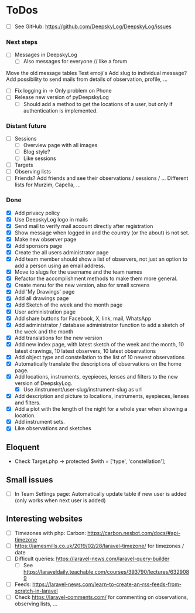 # ToDos

+ [ ] See GitHub: <https://github.com/DeepskyLog/DeepskyLog/issues>

### Next steps

+ [ ] Messages in DeepskyLog
    + [ ] Also messages for everyone // like a forum

Move the old message tables
Test emoji's
Add slug to individual message?
Add possibility to send mails from details of observation, profile, ...

+ [ ] Fix logging in -> Only problem on Phone
+ [ ] Release new version of pyDeepskyLog
    + [ ] Should add a method to get the locations of a user, but only if authentication is implemented.

### Distant future

+ [ ] Sessions
    + [ ] Overview page with all images
    + [ ] Blog style?
    + [ ] Like sessions
+ [ ] Targets
+ [ ] Observing lists
+ [ ] Friends? Add friends and see their observations / sessions / ... Different lists for Murzim, Capella, ...

### Done

+ [X] Add privacy policy
+ [X] Use DeepskyLog logo in mails
+ [X] Send mail to verify mail account directly after registration
+ [X] Show message when logged in and the country (or the about) is not set.
+ [X] Make new observer page
+ [X] Add sponsors page
+ [X] Create the all users administrator page
+ [X] Add team member should show a list of observers, not just an option to add a person using an email address.
+ [X] Move to slugs for the username and the team names
+ [X] Refactor the accomplishment methods to make them more general.
+ [X] Create menu for the new version, also for small screens
+ [X] Add 'My Drawings' page
+ [X] Add all drawings page
+ [X] Add Sketch of the week and the month page
+ [X] User administration page
+ [X] Add share buttons for Facebook, X, link, mail, WhatsApp
+ [X] Add administrator / database administrator function to add a sketch of the week and the month
+ [X] Add translations for the new version
+ [X] Add new index page, with latest sketch of the week and the month, 10 latest drawings, 10 latest observers, 10
  latest observations
+ [X] Add object type and constellation to the list of 10 newest observations
+ [X] Automatically translate the descriptions of observations on the home page.
+ [X] Add locations, instruments, eyepieces, lenses and filters to the new version of DeepskyLog.
    + [X] Use /instrument/user-slug/instrument-slug as url
+ [X] Add description and picture to locations, instruments, eyepieces, lenses and filters.
+ [X] Add a plot with the length of the night for a whole year when showing a location.
+ [X] Add instrument sets.
+ [X] Like observations and sketches

## Eloquent

+ Check Target.php -> protected $with = ['type', 'constellation'];

## Small issues

+ [ ] In Team Settings page: Automatically update table if new user is added (only works when next user is added)

## Interesting websites

+ [ ] Timezones with php: Carbon: <https://carbon.nesbot.com/docs/#api-timezone>
+ [ ] <https://jamesmills.co.uk/2019/02/28/laravel-timezone/> for timezones / date
+ [ ] Difficult queries: <https://laravel-news.com/laravel-query-builder>
    + [ ] See https://laraveldaily.teachable.com/courses/393790/lectures/6329089
+ [ ] Feeds: https://laravel-news.com/learn-to-create-an-rss-feeds-from-scratch-in-laravel
+ [ ] Check https://laravel-comments.com/ for commenting on observations, observing lists, ...

